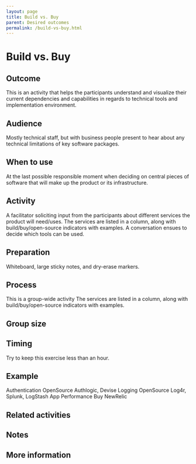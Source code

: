 ```yaml
---
layout: page
title: Build vs. Buy
parent: Desired outcomes
permalink: /build-vs-buy.html
---
```


# Build vs. Buy

## Outcome
This is an activity that helps the participants understand and visualize their current dependencies and capabilities in regards to technical tools and implementation environment.

## Audience
Mostly technical staff, but with business people present to hear about any technical limitations of key software packages.

## When to use
At the last possible responsible moment when deciding on central pieces of software that will make up the product or its infrastructure.

## Activity
A facilitator soliciting input from the participants about different services the product will need/uses.
The services are listed in a column, along with build/buy/open-source indicators with examples.
A conversation ensues to decide which tools can be used.

## Preparation
Whiteboard, large sticky notes, and dry-erase markers.

## Process
This is a group-wide activity
The services are listed in a column, along with build/buy/open-source indicators with examples.

## Group size

## Timing

Try to keep this exercise less than an hour.

## Example
Authentication	OpenSource	Authlogic, Devise
Logging	OpenSource	Log4r, Splunk, LogStash
App Performance	Buy	NewRelic

## Related activities

## Notes

## More information
